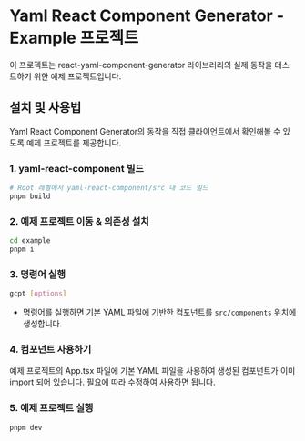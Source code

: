 # Yaml React Component Generator - Example 프로젝트

이 프로젝트는 react-yaml-component-generator 라이브러리의 실제 동작을 테스트하기 위한 예제 프로젝트입니다.

## 설치 및 사용법

Yaml React Component Generator의 동작을 직접 클라이언트에서 확인해볼 수 있도록 예제 프로젝트를 제공합니다.

### 1. yaml-react-component 빌드

```bash
# Root 레벨에서 yaml-react-component/src 내 코드 빌드
pnpm build
```

### 2. 예제 프로젝트 이동 & 의존성 설치

```bash
cd example
pnpm i
```

### 3. 명령어 실행

```bash
gcpt [options]
```

- 명령어를 실행하면 기본 YAML 파일에 기반한 컴포넌트를 `src/components` 위치에 생성합니다.

### 4. 컴포넌트 사용하기

예제 프로젝트의 App.tsx 파일에 기본 YAML 파일을 사용하여 생성된 <Dashboard> 컴포넌트가 이미 import 되어 있습니다. 필요에 따라 수정하여 사용하면 됩니다.

### 5. 예제 프로젝트 실행

```bash
pnpm dev
```
